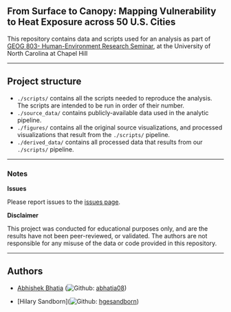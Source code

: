 
## From Surface to Canopy: Mapping Vulnerability to Heat Exposure across 50 U.S. Cities

This repository contains data and scripts used for an analysis as part of [GEOG 803- Human-Environment Research Seminar](https://catalog.unc.edu/courses/geog/), at the University of North Carolina at Chapel Hill  

---
## Project structure 

  - `./scripts/` contains all the scripts needed to reproduce the analysis. The scripts are intended to be run in order of their number.
  - `./source_data/` contains publicly-available data used in the analytic pipeline.
  - `./figures/` contains all the original source visualizations, and processed visualizations that result from the `./scripts/` pipeline.
  - `./derived_data/` contains all processed data that results from our `./scripts/` pipeline.
---

### Notes

**Issues**

Please report issues to the [issues page](https://github.com/abhatia08/geog803-fall23/issues).

**Disclaimer**

This project was conducted for educational purposes only, and are the results have not been peer-reviewed, or validated. The authors are not responsible for any misuse of the data or code provided in this repository. 

---
## Authors

- [Abhishek Bhatia](https://abhatia.me/) (![Github](http://i.imgur.com/9I6NRUm.png): [abhatia08](https://github.com/abhatia08)) 

- [Hilary Sandborn](![Github](http://i.imgur.com/9I6NRUm.png): [hgesandborn](https://github.com/hgesandborn)) 


